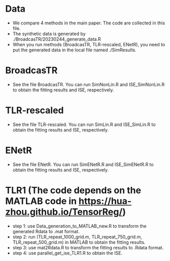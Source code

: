# Data
- We compare 4 methods in the main paper. The code are collected in this file.
- The synthetic data is generated by ./BroadcasTR/20230244_generate_data.R
- When you run methods (BroadcasTR, TLR-rescaled, ENetR), you need to put the generated data in the local file named ./SimResults.


# BroadcasTR
- See the file BroadcasTR. You can run SimNonLin.R and ISE_SimNonLin.R to obtain the fitting results and ISE, respectively.

# TLR-rescaled
- See the file TLR-rescaled. You can run SimLin.R and ISE_SimLin.R to obtain the fitting results and ISE, respectively.

# ENetR
- See the file ENetR. You can run SimENetR.R and ISE_SimENetR.R to obtain the fitting results and ISE, respectively.

# TLR1 (The code depends on the MATLAB code in https://hua-zhou.github.io/TensorReg/)
- step 1: use Data_generation_to_MATLAB_new.R to transform the generated Rdata to .mat format.
- step 2: run (TLR_repeat_1000_grid.m, TLR_repeat_750_grid.m, TLR_repeat_500_grid.m) in MATLAB to obtain the fitting results.
- step 3: use mat2Rdata.R to transform the fitting results to .Rdata format.
- step 4: use parallel_get_ise_TLR1.R to obtain the ISE.



 


